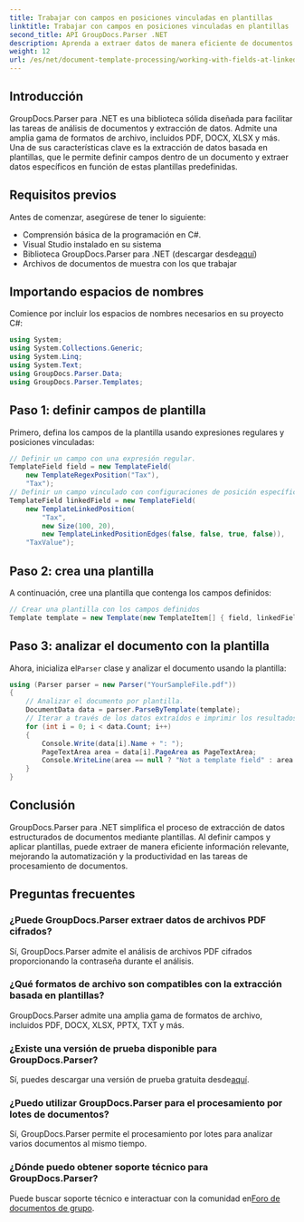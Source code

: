 ```yaml
---
title: Trabajar con campos en posiciones vinculadas en plantillas
linktitle: Trabajar con campos en posiciones vinculadas en plantillas
second_title: API GroupDocs.Parser .NET
description: Aprenda a extraer datos de manera eficiente de documentos usando GroupDocs.Parser para .NET. Tutorial paso a paso con ejemplos de código.
weight: 12
url: /es/net/document-template-processing/working-with-fields-at-linked-positions-in-templates/
---
```

## Introducción
GroupDocs.Parser para .NET es una biblioteca sólida diseñada para facilitar las tareas de análisis de documentos y extracción de datos. Admite una amplia gama de formatos de archivo, incluidos PDF, DOCX, XLSX y más. Una de sus características clave es la extracción de datos basada en plantillas, que le permite definir campos dentro de un documento y extraer datos específicos en función de estas plantillas predefinidas.
## Requisitos previos
Antes de comenzar, asegúrese de tener lo siguiente:
- Comprensión básica de la programación en C#.
- Visual Studio instalado en su sistema
-  Biblioteca GroupDocs.Parser para .NET (descargar desde[aquí](https://releases.groupdocs.com/parser/net/))
- Archivos de documentos de muestra con los que trabajar

## Importando espacios de nombres
Comience por incluir los espacios de nombres necesarios en su proyecto C#:
```csharp
using System;
using System.Collections.Generic;
using System.Linq;
using System.Text;
using GroupDocs.Parser.Data;
using GroupDocs.Parser.Templates;
```
## Paso 1: definir campos de plantilla
Primero, defina los campos de la plantilla usando expresiones regulares y posiciones vinculadas:
```csharp
// Definir un campo con una expresión regular.
TemplateField field = new TemplateField(
    new TemplateRegexPosition("Tax"),
    "Tax");
// Definir un campo vinculado con configuraciones de posición específicas
TemplateField linkedField = new TemplateField(
    new TemplateLinkedPosition(
        "Tax",
        new Size(100, 20),
        new TemplateLinkedPositionEdges(false, false, true, false)),
    "TaxValue");
```
## Paso 2: crea una plantilla
A continuación, cree una plantilla que contenga los campos definidos:
```csharp
// Crear una plantilla con los campos definidos
Template template = new Template(new TemplateItem[] { field, linkedField });
```
## Paso 3: analizar el documento con la plantilla
 Ahora, inicializa el`Parser` clase y analizar el documento usando la plantilla:
```csharp
using (Parser parser = new Parser("YourSampleFile.pdf"))
{
    // Analizar el documento por plantilla.
    DocumentData data = parser.ParseByTemplate(template);
    // Iterar a través de los datos extraídos e imprimir los resultados
    for (int i = 0; i < data.Count; i++)
    {
        Console.Write(data[i].Name + ": ");
        PageTextArea area = data[i].PageArea as PageTextArea;
        Console.WriteLine(area == null ? "Not a template field" : area.Text);
    }
}
```

## Conclusión
GroupDocs.Parser para .NET simplifica el proceso de extracción de datos estructurados de documentos mediante plantillas. Al definir campos y aplicar plantillas, puede extraer de manera eficiente información relevante, mejorando la automatización y la productividad en las tareas de procesamiento de documentos.

## Preguntas frecuentes
### ¿Puede GroupDocs.Parser extraer datos de archivos PDF cifrados?
Sí, GroupDocs.Parser admite el análisis de archivos PDF cifrados proporcionando la contraseña durante el análisis.
### ¿Qué formatos de archivo son compatibles con la extracción basada en plantillas?
GroupDocs.Parser admite una amplia gama de formatos de archivo, incluidos PDF, DOCX, XLSX, PPTX, TXT y más.
### ¿Existe una versión de prueba disponible para GroupDocs.Parser?
 Sí, puedes descargar una versión de prueba gratuita desde[aquí](https://releases.groupdocs.com/).
### ¿Puedo utilizar GroupDocs.Parser para el procesamiento por lotes de documentos?
Sí, GroupDocs.Parser permite el procesamiento por lotes para analizar varios documentos al mismo tiempo.
### ¿Dónde puedo obtener soporte técnico para GroupDocs.Parser?
 Puede buscar soporte técnico e interactuar con la comunidad en[Foro de documentos de grupo](https://forum.groupdocs.com/c/parser/17).